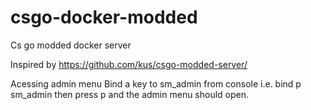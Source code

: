 # csgo-docker-modded
Cs go modded docker server


Inspired by https://github.com/kus/csgo-modded-server/


Acessing admin menu
Bind a key to sm_admin from console i.e. bind p sm_admin then press p and the admin menu should open.
